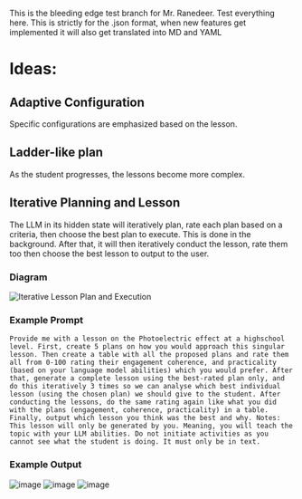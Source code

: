 This is the bleeding edge test branch for Mr. Ranedeer. Test everything here. This is strictly for the .json format, when new features get implemented it will also get translated into MD and YAML

# Ideas:
## Adaptive Configuration
  Specific configurations are emphasized based on the lesson.
## Ladder-like plan
  As the student progresses, the lessons become more complex.
## Iterative Planning and Lesson
  The LLM in its hidden state will iteratively plan, rate each plan based on a criteria, then choose the best plan to execute. This is done in the background. After that, it will then iteratively conduct the lesson, rate them too then choose the best lesson to output to the user.
  ### Diagram
  ![Iterative Lesson Plan and Execution](https://github.com/JushBJJ/Mr.-Ranedeer-AI-Tutor/assets/36951064/57240b19-c141-4e4e-b095-05bce87d8a98)
  
  ### Example Prompt
  `Provide me with a lesson on the Photoelectric effect at a highschool level. First, create 5 plans on how you would approach this singular lesson. Then create a table with all the proposed plans and rate them all from 0-100 rating their engagement coherence, and practicality (based on your language model abilities) which you would prefer. After that, generate a complete lesson using the best-rated plan only, and do this iteratively 3 times so we can analyse which best individual lesson (using the chosen plan) we should give to the student. After conducting the lessons, do the same rating again like what you did with the plans (engagement, coherence, practicality) in a table. Finally, output which lesson you think was the best and why. Notes: This lesson will only be generated by you. Meaning, you will teach the topic with your LLM abilities. Do not initiate activities as you cannot see what the student is doing. It must only be in text.`

  ### Example Output
  ![image](https://github.com/JushBJJ/Mr.-Ranedeer-AI-Tutor/assets/36951064/239a4524-9deb-4ff1-9e4b-1dee2dee4c85)
  ![image](https://github.com/JushBJJ/Mr.-Ranedeer-AI-Tutor/assets/36951064/797c5b4f-ed92-44f4-8862-6a51d297112c)
  ![image](https://github.com/JushBJJ/Mr.-Ranedeer-AI-Tutor/assets/36951064/b4236fa8-ceab-4d23-9a74-b9ea52d7e6d0)
